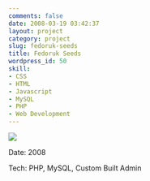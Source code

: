 ```yaml
---
comments: false
date: 2008-03-19 03:42:37
layout: project
category: project
slug: fedoruk-seeds
title: Fedoruk Seeds
wordpress_id: 50
skill:
- CSS
- HTML
- Javascript
- MySQL
- PHP
- Web Development
---
```


[![](http://ruten.ca/wp-content/uploads/2012/03/fedoruk-cropped.jpg)](http://ruten.ca/wp-content/uploads/2012/03/fedoruk-cropped.jpg)

Date: 2008

Tech: PHP, MySQL, Custom Built Admin
